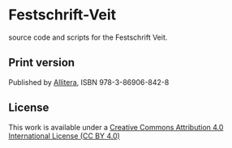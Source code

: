 # Festschrift-Veit

source code and scripts for the Festschrift Veit. 

## Print version

Published by [Allitera](http://www.allitera.de/Richts%2C+Kristina%3B+Stadler%2C+Peter+%28Hg.%29%3A%C2%BBEi%2C+dem+alten+Herrn+zoll%27+ich+Achtung+gern%27%C2%AB_Allitera_978-3-86906-842-8_t.html), ISBN 978-3-86906-842-8


## License

This work is available under a [Creative Commons Attribution 4.0 International License (CC BY 4.0)](https://creativecommons.org/licenses/by/4.0/)